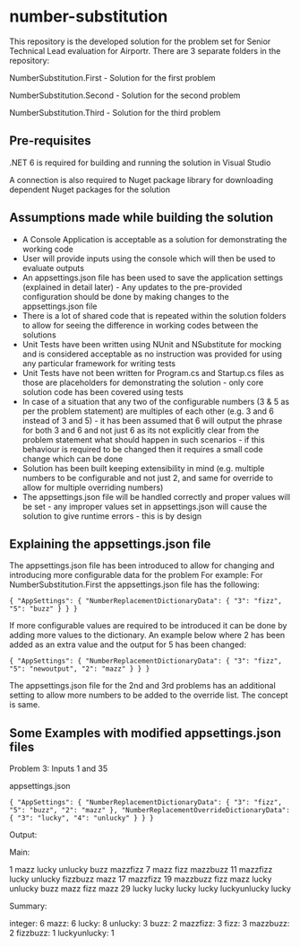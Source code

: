 # number-substitution
This repository is the developed solution for the problem set for Senior Technical Lead evaluation for Airportr. There are 3 separate folders in the repository:

NumberSubstitution.First - Solution for the first problem

NumberSubstitution.Second - Solution for the second problem

NumberSubstitution.Third - Solution for the third problem

## Pre-requisites
.NET 6 is required for building and running the solution in Visual Studio

A connection is also required to Nuget package library for downloading dependent Nuget packages for the solution

## Assumptions made while building the solution
- A Console Application is acceptable as a solution for demonstrating the working code
- User will provide inputs using the console which will then be used to evaluate outputs
- An appsettings.json file has been used to save the application settings (explained in detail later) - Any updates to the pre-provided configuration should be done by making changes to the appsettings.json file
- There is a lot of shared code that is repeated within the solution folders to allow for seeing the difference in working codes between the solutions
- Unit Tests have been written using NUnit and NSubstitute for mocking and is considered acceptable as no instruction was provided for using any particular framework for writing tests
- Unit Tests have not been written for Program.cs and Startup.cs files as those are placeholders for demonstrating the solution - only core solution code has been covered using tests
- In case of a situation that any two of the configurable numbers (3 & 5 as per the problem statement) are multiples of each other (e.g. 3 and 6 instead of 3 and 5) - it has been assumed that 6 will output the phrase for both 3 and 6 and not just 6 as its not explicitly clear from the problem statement what should happen in such scenarios - if this behaviour is required to be changed then it requires a small code change which can be done
- Solution has been built keeping extensibility in mind (e.g. multiple numbers to be configurable and not just 2, and same for override to allow for multiple overriding numbers)
- The appsettings.json file will be handled correctly and proper values will be set - any improper values set in appsettings.json will cause the solution to give runtime errors - this is by design

## Explaining the appsettings.json file
The appsettings.json file has been introduced to allow for changing and introducing more configurable data for the problem
For example: For NumberSubstitution.First the appsettings.json file has the following:

`
{
  "AppSettings": {
    "NumberReplacementDictionaryData": {
      "3": "fizz",
      "5": "buzz"
    }
  }
}
`

If more configurable values are required to be introduced it can be done by adding more values to the dictionary. An example below where 2 has been added as an extra value and the output for 5 has been changed:

`
{
  "AppSettings": {
    "NumberReplacementDictionaryData": {
      "3": "fizz",
      "5": "newoutput",
      "2": "mazz"
    }
  }
}
`

The appsettings.json file for the 2nd and 3rd problems has an additional setting to allow more numbers to be added to the override list. The concept is same. 

## Some Examples with modified appsettings.json files

Problem 3: Inputs 1 and 35

appsettings.json 

`
{
  "AppSettings": {
    "NumberReplacementDictionaryData": {
      "3": "fizz",
      "5": "buzz",
      "2": "mazz"
    },
    "NumberReplacementOverrideDictionaryData": {
      "3": "lucky",
      "4": "unlucky"
    }
  }
}
`

Output:

Main:

1 mazz lucky unlucky buzz mazzfizz 7 mazz fizz mazzbuzz 11 mazzfizz lucky unlucky fizzbuzz mazz 17 mazzfizz 19 mazzbuzz fizz mazz lucky unlucky buzz mazz fizz mazz 29 lucky lucky lucky lucky luckyunlucky lucky

Summary:

integer: 6 mazz: 6 lucky: 8 unlucky: 3 buzz: 2 mazzfizz: 3 fizz: 3 mazzbuzz: 2 fizzbuzz: 1 luckyunlucky: 1
